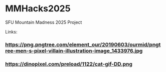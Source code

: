 # MMHacks2025
SFU Mountain Madness 2025 Project

Links:
### https://png.pngtree.com/element_our/20190603/ourmid/pngtree-men-s-pixel-villain-illustration-image_1433976.jpg
### https://dinopixel.com/preload/1122/cat-gif-DD.png 

